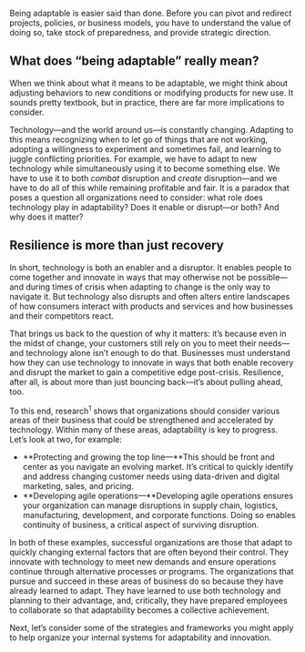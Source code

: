Being adaptable is easier said than done. Before you can pivot and redirect projects, policies, or business models, you have to understand the value of doing so, take stock of preparedness, and provide strategic direction.

## What does “being adaptable” really mean?

When we think about what it means to be adaptable, we might think about adjusting behaviors to new conditions or modifying products for new use. It sounds pretty textbook, but in practice, there are far more implications to consider.  

Technology—and the world around us—is constantly changing. Adapting to this means recognizing when to let go of things that are not working, adopting a willingness to experiment and sometimes fail, and learning to juggle conflicting priorities. For example, we have to adapt to new technology while simultaneously using it to become something else. We have to use it to both *combat* disruption and *create* disruption—and we have to do all of this while remaining profitable and fair. It is a paradox that poses a question all organizations need to consider: what role does technology play in adaptability? Does it enable or disrupt—or both? And why does it matter?

## Resilience is more than just recovery

In short, technology is both an enabler and a disruptor. It enables people to come together and innovate in ways that may otherwise not be possible—and during times of crisis when adapting to change is the only way to navigate it. But technology also disrupts and often alters entire landscapes of how consumers interact with products and services and how businesses and their competitors react.  

That brings us back to the question of why it matters: it’s because even in the midst of change, your customers still rely on you to meet their needs—and technology alone isn’t enough to do that. Businesses must understand how they can use technology to innovate in ways that both enable recovery and disrupt the market to gain a competitive edge post-crisis. Resilience, after all, is about more than just bouncing back—it’s about pulling ahead, too.  

To this end, research<sup>1</sup> shows that organizations should consider various areas of their business that could be strengthened and accelerated by technology. Within many of these areas, adaptability is key to progress. Let’s look at two, for example:

* **Protecting and growing the top line—**This should be front and center as you navigate an evolving market. It’s critical to quickly identify and address changing customer needs using data-driven and digital marketing, sales, and pricing.
* **Developing agile operations—**Developing agile operations ensures your organization can manage disruptions in supply chain, logistics, manufacturing, development, and corporate functions. Doing so enables continuity of business, a critical aspect of surviving disruption.

In both of these examples, successful organizations are those that adapt to quickly changing external factors that are often beyond their control. They innovate with technology to meet new demands and ensure operations continue through alternative processes or programs. The organizations that pursue and succeed in these areas of business do so because they have already learned to adapt. They have learned to use both technology and planning to their advantage, and, critically, they have prepared employees to collaborate so that adaptability becomes a collective achievement.  

Next, let’s consider some of the strategies and frameworks you might apply to help organize your internal systems for adaptability and innovation.
